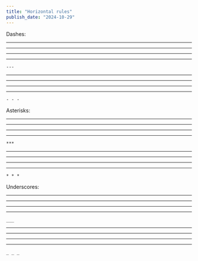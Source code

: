 ```yaml
---
title: "Horizontal rules"
publish_date: "2024-10-29"
---
```


Dashes:

---

 ---
 
---

   ---

	---

- - -

 - - -

  - - -

   - - -

	- - -

Asterisks:

***

 ***

  ***

   ***

	***

* * *

 * * *

  * * *

   * * *

	* * *

Underscores:

___

 ___

  ___

   ___

    ___

_ _ _

 _ _ _

  _ _ _

   _ _ _

    _ _ _
